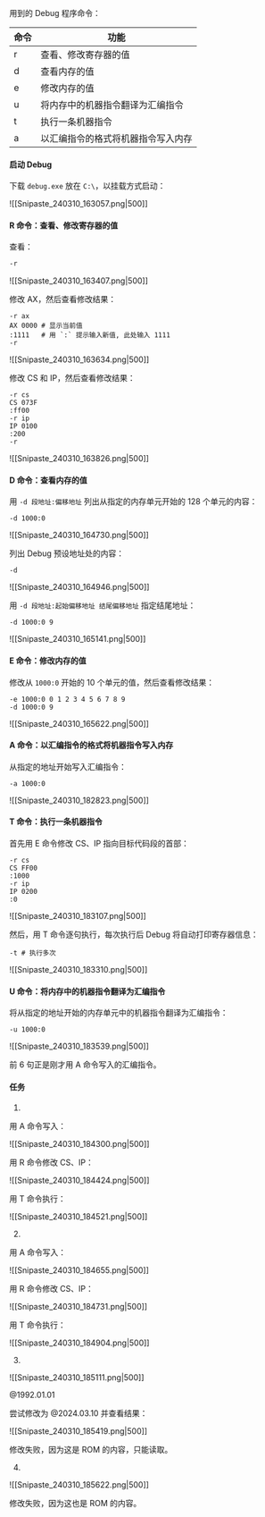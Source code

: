 用到的 Debug 程序命令：

| 命令  | 功能                |
| --- | ----------------- |
| r   | 查看、修改寄存器的值        |
| d   | 查看内存的值            |
| e   | 修改内存的值            |
| u   | 将内存中的机器指令翻译为汇编指令  |
| t   | 执行一条机器指令          |
| a   | 以汇编指令的格式将机器指令写入内存 |

#### 启动 Debug

下载 `debug.exe` 放在 `C:\`，以挂载方式启动：

![[Snipaste_240310_163057.png|500]]

#### R 命令：查看、修改寄存器的值

查看：

```txt
-r
```

![[Snipaste_240310_163407.png|500]]

修改 AX，然后查看修改结果：

```text
-r ax
AX 0000 # 显示当前值
:1111   # 用 `:` 提示输入新值, 此处输入 1111
-r
```

![[Snipaste_240310_163634.png|500]]

修改 CS 和 IP，然后查看修改结果：

```text
-r cs
CS 073F
:ff00
-r ip
IP 0100
:200
-r
```

![[Snipaste_240310_163826.png|500]]

#### D 命令：查看内存的值

用 `-d 段地址:偏移地址` 列出从指定的内存单元开始的 128 个单元的内容：

```text
-d 1000:0
```

![[Snipaste_240310_164730.png|500]]

列出 Debug 预设地址处的内容：

```text
-d
```

![[Snipaste_240310_164946.png|500]]

用 `-d 段地址:起始偏移地址 结尾偏移地址` 指定结尾地址：

```text
-d 1000:0 9
```

![[Snipaste_240310_165141.png|500]]

#### E 命令：修改内存的值

修改从 `1000:0` 开始的 10 个单元的值，然后查看修改结果：

```text
-e 1000:0 0 1 2 3 4 5 6 7 8 9
-d 1000:0 9
```

![[Snipaste_240310_165622.png|500]]

#### A 命令：以汇编指令的格式将机器指令写入内存

从指定的地址开始写入汇编指令：

```text
-a 1000:0
```

![[Snipaste_240310_182823.png|500]]

#### T 命令：执行一条机器指令

首先用 E 命令修改 CS、IP 指向目标代码段的首部：

```text
-r cs
CS FF00
:1000
-r ip
IP 0200
:0
```

![[Snipaste_240310_183107.png|500]]

然后，用 T 命令逐句执行，每次执行后 Debug 将自动打印寄存器信息：

```text
-t # 执行多次
```

![[Snipaste_240310_183310.png|500]]

#### U 命令：将内存中的机器指令翻译为汇编指令

将从指定的地址开始的内存单元中的机器指令翻译为汇编指令：

```text
-u 1000:0
```

![[Snipaste_240310_183539.png|500]]

前 6 句正是刚才用 A 命令写入的汇编指令。

#### 任务

1. 

用 A 命令写入：

![[Snipaste_240310_184300.png|500]]

用 R 命令修改 CS、IP：

![[Snipaste_240310_184424.png|500]]

用 T 命令执行：

![[Snipaste_240310_184521.png|500]]

2. 

用 A 命令写入：

![[Snipaste_240310_184655.png|500]]

用 R 命令修改 CS、IP：

![[Snipaste_240310_184731.png|500]]

用 T 命令执行：

![[Snipaste_240310_184904.png|500]]

3. 

![[Snipaste_240310_185111.png|500]]

@1992.01.01

尝试修改为 @2024.03.10 并查看结果：

![[Snipaste_240310_185419.png|500]]

修改失败，因为这是 ROM 的内容，只能读取。

4. 

![[Snipaste_240310_185622.png|500]]

修改失败，因为这也是 ROM 的内容。